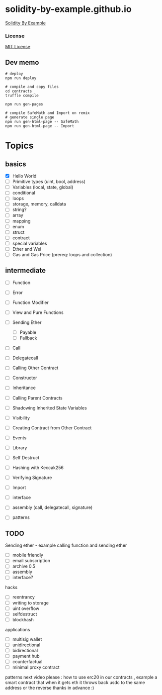 # solidity-by-example.github.io

[Solidity By Example](https://solidity-by-example.org)

### License

[MIT License](LICENSE)

## Dev memo

```shell
# deploy
npm run deploy

# compile and copy files
cd contracts
truffle compile

npm run gen-pages

# compile SafeMath and Import on remix
# generate single page
npm run gen-html-page -- SafeMath
npm run gen-html-page -- Import
```

# Topics

## basics

- [x] Hello World
- [ ] Primitive types (uint, bool, address)
- [ ] Variables (local, state, global)
- [ ] conditional
- [ ] loops
- [ ] storage, memory, calldata
- [ ] string?
- [ ] array
- [ ] mapping
- [ ] enum
- [ ] struct
- [ ] contract
- [ ] special variables
- [ ] Ether and Wei
- [ ] Gas and Gas Price (prereq: loops and collection)

## intermediate

- [ ] Function
- [ ] Error
- [ ] Function Modifier
- [ ] View and Pure Functions

- [ ] Sending Ether
  - [ ] Payable
  - [ ] Fallback
- [ ] Call
- [ ] Delegatecall
- [ ] Calling Other Contract

- [ ] Constructor
- [ ] Inheritance
- [ ] Calling Parent Contracts
- [ ] Shadowing Inherited State Variables
- [ ] Visibility
- [ ] Creating Contract from Other Contract

- [ ] Events
- [ ] Library
- [ ] Self Destruct
- [ ] Hashing with Keccak256
- [ ] Verifying Signature
- [ ] Import
- [ ] interface
- [ ] assembly (call, delegatecall, signature)
- [ ] patterns

## TODO

Sending ether - example calling function and sending ether

- [ ] mobile friendly
- [ ] email subscription
- [ ] archive 0.5
- [ ] assembly
- [ ] interface?

hacks

- [ ] reentrancy
- [ ] writing to storage
- [ ] uint overflow
- [ ] selfdestruct
- [ ] blockhash

applications

- [ ] multisig wallet
- [ ] unidirectional
- [ ] bidirectional
- [ ] payment hub
- [ ] counterfactual
- [ ] minimal proxy contract

patterns
next video please : how to use erc20 in our contracts , example a smart contract that when it gets eth it throws back usdc to the same address or the reverse
thanks in advance :)
